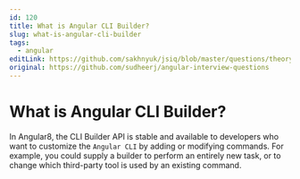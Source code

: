 ```yaml
---
id: 120
title: What is Angular CLI Builder?
slug: what-is-angular-cli-builder
tags:
  - angular
editLink: https://github.com/sakhnyuk/jsiq/blob/master/questions/theory/angular/120.md
original: https://github.com/sudheerj/angular-interview-questions
---
```


# What is Angular CLI Builder?

In Angular8, the CLI Builder API is stable and available to developers who want to customize the `Angular CLI` by adding or modifying commands. For example, you could supply a builder to perform an entirely new task, or to change which third-party tool is used by an existing command.